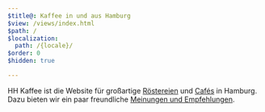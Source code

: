 ```yaml
---
$title@: Kaffee in und aus Hamburg
$view: /views/index.html
$path: /
$localization:
  path: /{locale}/
$order: 0
$hidden: true

---
```

HH Kaffee ist die Website für großartige [Röstereien]([url('/content/pages/roasters.md')]) und <!-- @@ -->[Cafés](/cafes/) in Hamburg. Dazu bieten wir ein paar freundliche <!-- @@ -->[Meinungen und Empfehlungen](/artikel/).